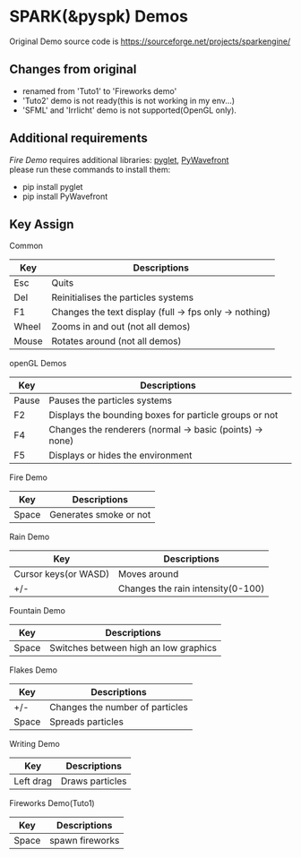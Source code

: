 # SPARK(&pyspk) Demos
Original Demo source code is https://sourceforge.net/projects/sparkengine/

## Changes from original

 - renamed from 'Tuto1' to 'Fireworks demo'  
 - 'Tuto2' demo is not ready(this is not working in my env...)
 - 'SFML' and 'Irrlicht' demo is not supported(OpenGL only).

## Additional requirements

*Fire Demo* requires additional libraries: [pyglet](https://bitbucket.org/pyglet/pyglet/wiki/Home), [PyWavefront](https://github.com/greenmoss/PyWavefront)  
please run these commands to install them:  
 - pip install pyglet
 - pip install PyWavefront

## Key Assign

Common

| Key | Descriptions |
| --- | ----- |
| Esc | Quits |  
| Del | Reinitialises the particles systems |
| F1  | Changes the text display (full -> fps only -> nothing)|
|Wheel| Zooms in and out (not all demos)|
|Mouse| Rotates around (not all demos)|


openGL Demos

| Key | Descriptions |
| --- | --- |
|Pause| Pauses the particles systems |
| F2  | Displays the bounding boxes for particle groups or not|
| F4  | Changes the renderers (normal -> basic (points) -> none)|
| F5  | Displays or hides the environment|


Fire Demo

| Key | Descriptions |
| --- | --- |
|Space| Generates smoke or not|


Rain Demo

| Key | Descriptions |
| --- | --- |
|Cursor keys(or WASD)| Moves around |
| +/- | Changes the rain intensity(0-100)|


Fountain Demo

| Key | Descriptions |
| --- | --- |
|Space| Switches between high an low graphics|


Flakes Demo

| Key | Descriptions |
| --- | --- |
| +/- | Changes the number of particles|
|Space| Spreads particles|


Writing Demo

| Key | Descriptions |
| --- | --- |
|Left drag | Draws particles |


Fireworks Demo(Tuto1)

| Key | Descriptions |
| --- | --- |
|Space| spawn fireworks |
